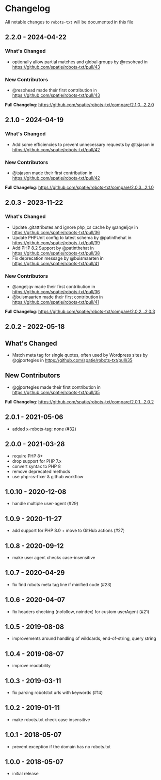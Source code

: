 # Changelog

All notable changes to `robots-txt` will be documented in this file

## 2.2.0 - 2024-04-22

### What's Changed

* optionally allow partial matches and global groups by @resohead in https://github.com/spatie/robots-txt/pull/43

### New Contributors

* @resohead made their first contribution in https://github.com/spatie/robots-txt/pull/43

**Full Changelog**: https://github.com/spatie/robots-txt/compare/2.1.0...2.2.0

## 2.1.0 - 2024-04-19

### What's Changed

* Add some efficiencies to prevent unnecessary requests by @tsjason in https://github.com/spatie/robots-txt/pull/42

### New Contributors

* @tsjason made their first contribution in https://github.com/spatie/robots-txt/pull/42

**Full Changelog**: https://github.com/spatie/robots-txt/compare/2.0.3...2.1.0

## 2.0.3 - 2023-11-22

### What's Changed

- Update .gitattributes and ignore php_cs cache by @angeljqv in https://github.com/spatie/robots-txt/pull/36
- Update PHPUnit config to latest schema by @patinthehat in https://github.com/spatie/robots-txt/pull/39
- Add PHP 8.2 Support by @patinthehat in https://github.com/spatie/robots-txt/pull/38
- Fix deprecation message by @buismaarten in https://github.com/spatie/robots-txt/pull/41

### New Contributors

- @angeljqv made their first contribution in https://github.com/spatie/robots-txt/pull/36
- @buismaarten made their first contribution in https://github.com/spatie/robots-txt/pull/41

**Full Changelog**: https://github.com/spatie/robots-txt/compare/2.0.2...2.0.3

## 2.0.2 - 2022-05-18

## What's Changed

- Match meta tag for single quotes, often used by Wordpress sites by @gjportegies in https://github.com/spatie/robots-txt/pull/35

## New Contributors

- @gjportegies made their first contribution in https://github.com/spatie/robots-txt/pull/35

**Full Changelog**: https://github.com/spatie/robots-txt/compare/2.0.1...2.0.2

## 2.0.1 - 2021-05-06

- added x-robots-tag: none (#32)

## 2.0.0 - 2021-03-28

- require PHP 8+
- drop support for PHP 7.x
- convert syntax to PHP 8
- remove deprecated methods
- use php-cs-fixer & github workflow

## 1.0.10 - 2020-12-08

- handle multiple user-agent (#29)

## 1.0.9 - 2020-11-27

- add support for PHP 8.0 + move to GitHub actions (#27)

## 1.0.8 - 2020-09-12

- make user agent checks case-insensitive

## 1.0.7 - 2020-04-29

- fix find robots meta tag line if minified code (#23)

## 1.0.6 - 2020-04-07

- fix headers checking (nofollow, noindex) for custom userAgent (#21)

## 1.0.5 - 2019-08-08

- improvements around handling of wildcards, end-of-string, query string

## 1.0.4 - 2019-08-07

- improve readability

## 1.0.3 - 2019-03-11

- fix parsing robotstxt urls with keywords (#14)

## 1.0.2 - 2019-01-11

- make robots.txt check case insensitive

## 1.0.1 - 2018-05-07

- prevent exception if the domain has no robots.txt

## 1.0.0 - 2018-05-07

- initial release
